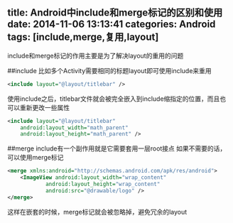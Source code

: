 title: Android中include和merge标记的区别和使用
date: 2014-11-06 13:13:41
categories: Android
tags: [include,merge,复用,layout]
---
include和merge标记的作用主要是为了解决layout的重用的问题
<!--more-->
##include
比如多个Activity需要相同的标题layout即可使用include来重用
```xml
<include layout="@layout/titlebar" />
```
使用include之后，titlebar文件就会被完全嵌入到include缩指定的位置，而且也可以重新更改一些属性
```xml
<include layout="@layout/titlebar"
	android:layout_width="math_parent"
	android:layout_height="math_parent" />
```

##merge
include有一个副作用就是它需要套用一层root接点
如果不需要的话，可以使用merge标记
```xml
<merge xmlns:android="http://schemas.android.com/apk/res/android">
	<ImageView android:layout_width="wrap_content"
			android:layout_height="wrap_content"
			android:src="@drawable/logo" />
</merge>
```
这样在嵌套的时候，merge标记就会被忽略掉，避免冗余的layout
